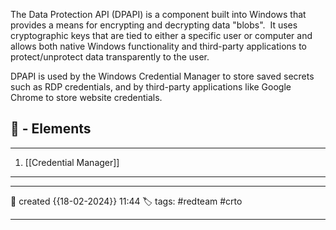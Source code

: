 The Data Protection API (DPAPI) is a component built into Windows that provides a means for encrypting and decrypting data "blobs".  It uses cryptographic keys that are tied to either a specific user or computer and allows both native Windows functionality and third-party applications to protect/unprotect data transparently to the user.

DPAPI is used by the Windows Credential Manager to store saved secrets such as RDP credentials, and by third-party applications like Google Chrome to store website credentials.


## 🚀 - Elements
---
1. [[Credential Manager]]

---

---
📆 created   {{18-02-2024}} 11:44
🏷️ tags: #redteam #crto 

---
